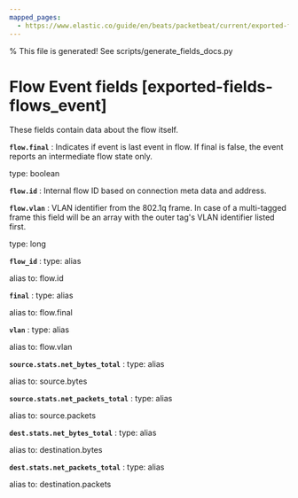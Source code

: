 ```yaml
---
mapped_pages:
  - https://www.elastic.co/guide/en/beats/packetbeat/current/exported-fields-flows_event.html
---
```


% This file is generated! See scripts/generate_fields_docs.py

# Flow Event fields [exported-fields-flows_event]

These fields contain data about the flow itself.

**`flow.final`**
:   Indicates if event is last event in flow. If final is false, the event reports an intermediate flow state only.

type: boolean


**`flow.id`**
:   Internal flow ID based on connection meta data and address.


**`flow.vlan`**
:   VLAN identifier from the 802.1q frame. In case of a multi-tagged frame this field will be an array with the outer tag's VLAN identifier listed first.

type: long


**`flow_id`**
:   type: alias

alias to: flow.id


**`final`**
:   type: alias

alias to: flow.final


**`vlan`**
:   type: alias

alias to: flow.vlan


**`source.stats.net_bytes_total`**
:   type: alias

alias to: source.bytes


**`source.stats.net_packets_total`**
:   type: alias

alias to: source.packets


**`dest.stats.net_bytes_total`**
:   type: alias

alias to: destination.bytes


**`dest.stats.net_packets_total`**
:   type: alias

alias to: destination.packets


